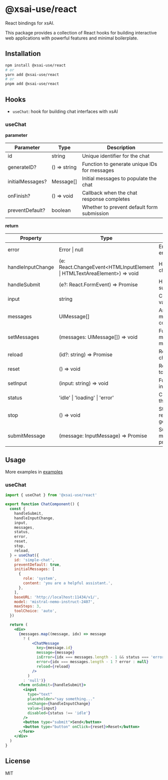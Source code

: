 # @xsai-use/react

React bindings for xsAI.

This package provides a collection of React hooks for building interactive web applications with powerful features and minimal boilerplate.

## Installation

```bash
npm install @xsai-use/react
# or
yarn add @xsai-use/react
# or
pnpm add @xsai-use/react
```

## Hooks

- `useChat`: hook for building chat interfaces with xsAI

### useChat

__parameter__

| Parameter | Type | Description |
|-----------|------|-------------|
| id | string | Unique identifier for the chat |
| generateID? | () => string | Function to generate unique IDs for messages |
| initialMessages? | Message[] | Initial messages to populate the chat |
| onFinish? | () => void | Callback when the chat response completes |
| preventDefault? | boolean | Whether to prevent default form submission |

__return__

| Property | Type | Description |
|----------|------|-------------|
| error | Error \| null | Error object if an error occurred |
| handleInputChange | (e: React.ChangeEvent<HTMLInputElement \| HTMLTextAreaElement>) => void | Handles input changes |
| handleSubmit | (e?: React.FormEvent<HTMLFormElement>) => Promise<void> | Handles form submission |
| input | string | Current input value |
| messages | UIMessage[] | Array of messages in the conversation |
| setMessages | (messages: UIMessage[]) => void | Function to set messages manually |
| reload | (id?: string) => Promise<void> | Reloads the last chat response |
| reset | () => void | Resets the chat to initial state |
| setInput | (input: string) => void | Function to set input value |
| status | 'idle' \| 'loading' \| 'error' | Current status of the chat |
| stop | () => void | Stops the current response generation |
| submitMessage | (message: InputMessage) => Promise<void> | Submits a message programmatically |

## Usage

More examples in [examples](https://github.com/moeru-ai/xsai-use/examples/react)

### useChat

```jsx
import { useChat } from '@xsai-use/react'

export function ChatComponent() {
  const {
    handleSubmit,
    handleInputChange,
    input,
    messages,
    status,
    error,
    reset,
    stop,
    reload,
  } = useChat({
    id: 'simple-chat',
    preventDefault: true,
    initialMessages: [
      {
        role: 'system',
        content: 'you are a helpful assistant.',
      },
    ],
    baseURL: 'http://localhost:11434/v1/',
    model: 'mistral-nemo-instruct-2407',
    maxSteps: 3,
    toolChoice: 'auto',
  })

  return (
    <div>
      {messages.map((message, idx) => message
        ? (
            <ChatMessage
              key={message.id}
              message={message}
              isError={idx === messages.length - 1 && status === 'error'}
              error={idx === messages.length - 1 ? error : null}
              reload={reload}
            />
          )
        : 'null')}
      <form onSubmit={handleSubmit}>
        <input
          type="text"
          placeholder="say something..."
          onChange={handleInputChange}
          value={input}
          disabled={status !== 'idle'}
        />
        <button type="submit">Send</button>
        <button type="button" onClick={reset}>Reset</button>
      </form>
    </div>
  )
}
```

## License

MIT
